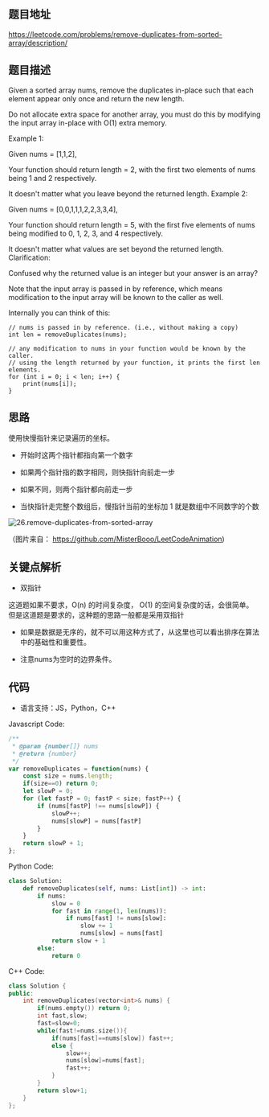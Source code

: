 ## 题目地址
https://leetcode.com/problems/remove-duplicates-from-sorted-array/description/

## 题目描述
Given a sorted array nums, remove the duplicates in-place such that each element appear only once and return the new length.

Do not allocate extra space for another array, you must do this by modifying the input array in-place with O(1) extra memory.

Example 1:

Given nums = [1,1,2],

Your function should return length = 2, with the first two elements of nums being 1 and 2 respectively.

It doesn't matter what you leave beyond the returned length.
Example 2:

Given nums = [0,0,1,1,1,2,2,3,3,4],

Your function should return length = 5, with the first five elements of nums being modified to 0, 1, 2, 3, and 4 respectively.

It doesn't matter what values are set beyond the returned length.
Clarification:

Confused why the returned value is an integer but your answer is an array?

Note that the input array is passed in by reference, which means modification to the input array will be known to the caller as well.

Internally you can think of this:

```
// nums is passed in by reference. (i.e., without making a copy)
int len = removeDuplicates(nums);

// any modification to nums in your function would be known by the caller.
// using the length returned by your function, it prints the first len elements.
for (int i = 0; i < len; i++) {
    print(nums[i]);
}
```

## 思路

使用快慢指针来记录遍历的坐标。

- 开始时这两个指针都指向第一个数字

- 如果两个指针指的数字相同，则快指针向前走一步

- 如果不同，则两个指针都向前走一步

- 当快指针走完整个数组后，慢指针当前的坐标加 1 就是数组中不同数字的个数

![26.remove-duplicates-from-sorted-array](../assets/26.remove-duplicates-from-sorted-array.gif)

（图片来自： https://github.com/MisterBooo/LeetCodeAnimation)

## 关键点解析

- 双指针

这道题如果不要求，O(n) 的时间复杂度， O(1) 的空间复杂度的话，会很简单。
但是这道题是要求的，这种题的思路一般都是采用双指针

- 如果是数据是无序的，就不可以用这种方式了，从这里也可以看出排序在算法中的基础性和重要性。

- 注意nums为空时的边界条件。

## 代码

* 语言支持：JS，Python，C++

Javascript Code:
```js
/**
 * @param {number[]} nums
 * @return {number}
 */
var removeDuplicates = function(nums) {
    const size = nums.length;
    if(size==0) return 0;
    let slowP = 0;
    for (let fastP = 0; fastP < size; fastP++) {
        if (nums[fastP] !== nums[slowP]) {
            slowP++;
            nums[slowP] = nums[fastP]
        }
    }
    return slowP + 1;
};
```

Python Code:
```python
class Solution:
    def removeDuplicates(self, nums: List[int]) -> int:
        if nums:
            slow = 0
            for fast in range(1, len(nums)):
                if nums[fast] != nums[slow]:
                    slow += 1
                    nums[slow] = nums[fast]
            return slow + 1
        else:
            return 0
```

C++ Code:
```cpp
class Solution {
public:
    int removeDuplicates(vector<int>& nums) {
        if(nums.empty()) return 0;
        int fast,slow;
        fast=slow=0;
        while(fast!=nums.size()){
            if(nums[fast]==nums[slow]) fast++;
            else {
                slow++;
                nums[slow]=nums[fast];
                fast++;
            }
        }
        return slow+1;
    }
};
```

